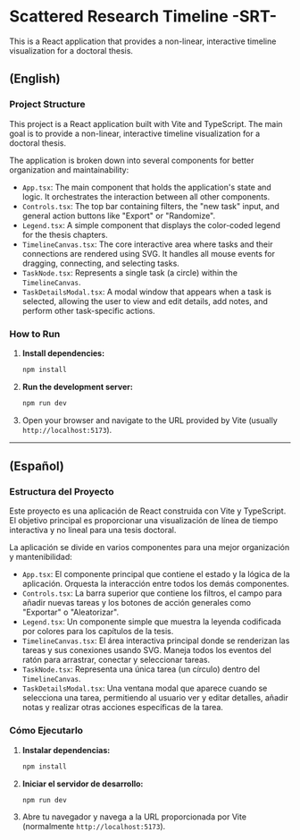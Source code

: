 # Scattered Research Timeline -SRT-

This is a React application that provides a non-linear, interactive timeline visualization for a doctoral thesis.

## (English)

### Project Structure

This project is a React application built with Vite and TypeScript. The main goal is to provide a non-linear, interactive timeline visualization for a doctoral thesis.

The application is broken down into several components for better organization and maintainability:

*   `App.tsx`: The main component that holds the application's state and logic. It orchestrates the interaction between all other components.
*   `Controls.tsx`: The top bar containing filters, the "new task" input, and general action buttons like "Export" or "Randomize".
*   `Legend.tsx`: A simple component that displays the color-coded legend for the thesis chapters.
*   `TimelineCanvas.tsx`: The core interactive area where tasks and their connections are rendered using SVG. It handles all mouse events for dragging, connecting, and selecting tasks.
*   `TaskNode.tsx`: Represents a single task (a circle) within the `TimelineCanvas`.
*   `TaskDetailsModal.tsx`: A modal window that appears when a task is selected, allowing the user to view and edit details, add notes, and perform other task-specific actions.

### How to Run

1.  **Install dependencies:**
    ```bash
    npm install
    ```
2.  **Run the development server:**
    ```bash
    npm run dev
    ```
3.  Open your browser and navigate to the URL provided by Vite (usually `http://localhost:5173`).

---

## (Español)

### Estructura del Proyecto

Este proyecto es una aplicación de React construida con Vite y TypeScript. El objetivo principal es proporcionar una visualización de línea de tiempo interactiva y no lineal para una tesis doctoral.

La aplicación se divide en varios componentes para una mejor organización y mantenibilidad:

*   `App.tsx`: El componente principal que contiene el estado y la lógica de la aplicación. Orquesta la interacción entre todos los demás componentes.
*   `Controls.tsx`: La barra superior que contiene los filtros, el campo para añadir nuevas tareas y los botones de acción generales como "Exportar" o "Aleatorizar".
*   `Legend.tsx`: Un componente simple que muestra la leyenda codificada por colores para los capítulos de la tesis.
*   `TimelineCanvas.tsx`: El área interactiva principal donde se renderizan las tareas y sus conexiones usando SVG. Maneja todos los eventos del ratón para arrastrar, conectar y seleccionar tareas.
*   `TaskNode.tsx`: Representa una única tarea (un círculo) dentro del `TimelineCanvas`.
*   `TaskDetailsModal.tsx`: Una ventana modal que aparece cuando se selecciona una tarea, permitiendo al usuario ver y editar detalles, añadir notas y realizar otras acciones específicas de la tarea.

### Cómo Ejecutarlo

1.  **Instalar dependencias:**
    ```bash
    npm install
    ```
2.  **Iniciar el servidor de desarrollo:**
    ```bash
    npm run dev
    ```
3.  Abre tu navegador y navega a la URL proporcionada por Vite (normalmente `http://localhost:5173`).

